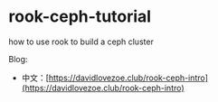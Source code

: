 # rook-ceph-tutorial
how to use rook to build a ceph cluster

Blog:
- 中文：[https://davidlovezoe.club/rook-ceph-intro](https://davidlovezoe.club/rook-ceph-intro)
